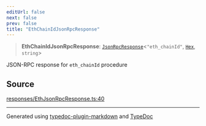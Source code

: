 ```yaml
---
editUrl: false
next: false
prev: false
title: "EthChainIdJsonRpcResponse"
---
```


> **EthChainIdJsonRpcResponse**: [`JsonRpcResponse`](/reference/tevm/jsonrpc/type-aliases/jsonrpcresponse/)\<`"eth_chainId"`, [`Hex`](/reference/tevm/utils/type-aliases/hex/), `string`\>

JSON-RPC response for `eth_chainId` procedure

## Source

[responses/EthJsonRpcResponse.ts:40](https://github.com/evmts/tevm-monorepo/blob/main/packages/procedures-types/src/responses/EthJsonRpcResponse.ts#L40)

***
Generated using [typedoc-plugin-markdown](https://www.npmjs.com/package/typedoc-plugin-markdown) and [TypeDoc](https://typedoc.org/)
